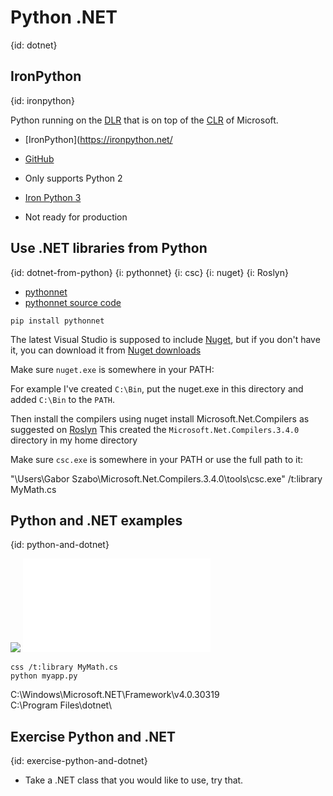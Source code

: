 # Python .NET
{id: dotnet}

## IronPython
{id: ironpython}

Python running on the [DLR](https://docs.microsoft.com/en-us/dotnet/framework/reflection-and-codedom/dynamic-language-runtime-overview)
that is on top of the [CLR](https://docs.microsoft.com/en-us/dotnet/standard/clr) of Microsoft.

* [IronPython](https://ironpython.net/
* [GitHub](https://github.com/IronLanguages/ironpython2)
* Only supports Python 2

* [Iron Python 3](https://github.com/IronLanguages/ironpython3)
* Not ready for production

## Use .NET libraries from Python
{id: dotnet-from-python}
{i: pythonnet}
{i: csc}
{i: nuget}
{i: Roslyn}

* [pythonnet](http://pythonnet.github.io/)
* [pythonnet source code](https://github.com/pythonnet/pythonnet)

```
pip install pythonnet
```

The latest Visual Studio is supposed to include [Nuget](https://www.nuget.org/), but if you don't have it, you can download it from [Nuget downloads](https://www.nuget.org/downloads)

Make sure `nuget.exe` is somewhere in your PATH:

For example I've created `C:\Bin`, put the nuget.exe in this directory and added `C:\Bin` to the `PATH`.

Then install the compilers using nuget install Microsoft.Net.Compilers as suggested on [Roslyn](https://github.com/dotnet/roslyn)
This created the `Microsoft.Net.Compilers.3.4.0` directory in my home directory

Make sure `csc.exe` is somewhere in your PATH or use the full path to it:

"\Users\Gabor Szabo\Microsoft.Net.Compilers.3.4.0\tools\csc.exe" /t:library MyMath.cs

## Python and .NET examples
{id: python-and-dotnet}

![](examples/dotnet/math/MyMath.cs)
![](examples/dotnet/math/myapp.py)

```
css /t:library MyMath.cs
python myapp.py
```

C:\Windows\Microsoft.NET\Framework\v4.0.30319\
C:\Program Files\dotnet\

## Exercise Python and .NET
{id: exercise-python-and-dotnet}

* Take a .NET class that you would like to use, try that.

